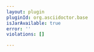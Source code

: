 ```yaml
---
layout: plugin
pluginId: org.asciidoctor.base
isJarAvailable: true
error: ''
violations: []

---
```

